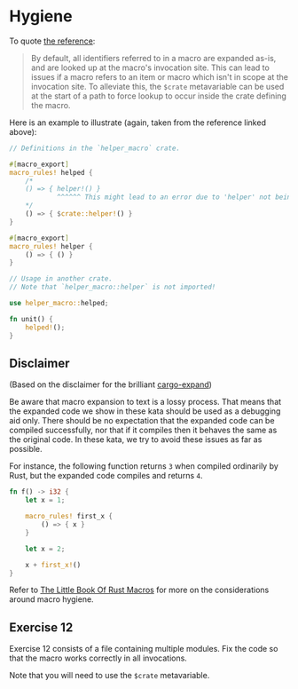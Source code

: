 # Hygiene

To quote [the reference](https://doc.rust-lang.org/reference/macros-by-example.html#hygiene):

> By default, all identifiers referred to in a macro are expanded as-is, and are
> looked up at the macro's invocation site. This can lead to issues if a macro
> refers to an item or macro which isn't in scope at the invocation site. To
> alleviate this, the `$crate` metavariable can be used at the start of a path to
> force lookup to occur inside the crate defining the macro.

Here is an example to illustrate (again, taken from the reference linked above):

```rust
// Definitions in the `helper_macro` crate.

#[macro_export]
macro_rules! helped {
    /*
    () => { helper!() }
            ^^^^^^ This might lead to an error due to 'helper' not being in scope.
    */
    () => { $crate::helper!() }
}

#[macro_export]
macro_rules! helper {
    () => { () }
}

// Usage in another crate.
// Note that `helper_macro::helper` is not imported!

use helper_macro::helped;

fn unit() {
    helped!();
}
```

## Disclaimer

(Based on the disclaimer for the brilliant
[cargo-expand](https://github.com/dtolnay/cargo-expand/))

Be aware that macro expansion to text is a lossy process. That means that the
expanded code we show in these kata should be used as a debugging aid only.
There should be no expectation that the expanded code can be compiled
successfully, nor that if it compiles then it behaves the same as the original
code. In these kata, we try to avoid these issues as far as possible.

For instance, the following function returns `3` when compiled ordinarily by Rust,
but the expanded code compiles and returns `4`.

```rust
fn f() -> i32 {
    let x = 1;

    macro_rules! first_x {
        () => { x }
    }

    let x = 2;

    x + first_x!()
}
```

Refer to [The Little Book Of Rust Macros](https://veykril.github.io/tlborm/decl-macros/minutiae/hygiene.html)
for more on the considerations around macro hygiene.

## Exercise 12

Exercise 12 consists of a file containing multiple modules. Fix the code so
that the macro works correctly in all invocations.

Note that you will need to use the `$crate` metavariable.
